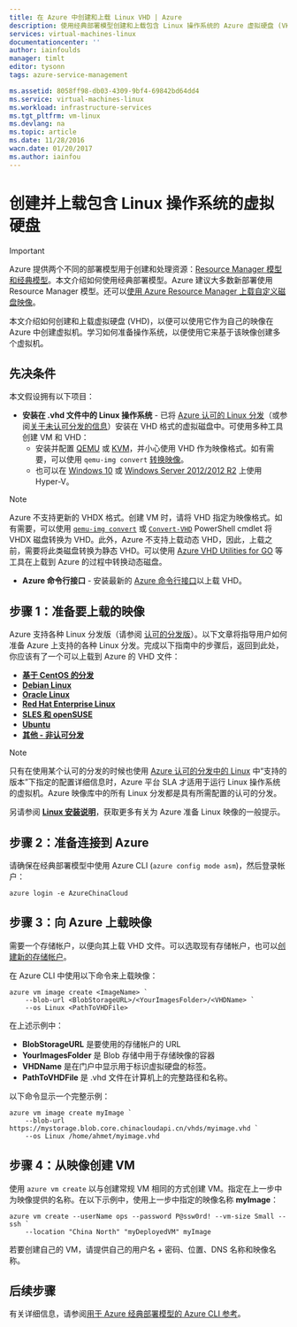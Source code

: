```yaml
---
title: 在 Azure 中创建和上载 Linux VHD | Azure
description: 使用经典部署模型创建和上载包含 Linux 操作系统的 Azure 虚拟硬盘 (VHD)
services: virtual-machines-linux
documentationcenter: ''
author: iainfoulds
manager: timlt
editor: tysonn
tags: azure-service-management

ms.assetid: 8058ff98-db03-4309-9bf4-69842bd64dd4
ms.service: virtual-machines-linux
ms.workload: infrastructure-services
ms.tgt_pltfrm: vm-linux
ms.devlang: na
ms.topic: article
ms.date: 11/28/2016
wacn.date: 01/20/2017
ms.author: iainfou
---
```


# 创建并上载包含 Linux 操作系统的虚拟硬盘
> [!IMPORTANT] 
Azure 提供两个不同的部署模型用于创建和处理资源：[Resource Manager 模型和经典模型](../azure-resource-manager/resource-manager-deployment-model.md)。本文介绍如何使用经典部署模型。Azure 建议大多数新部署使用 Resource Manager 模型。还可以[使用 Azure Resource Manager 上载自定义磁盘映像](./virtual-machines-linux-upload-vhd.md)。

本文介绍如何创建和上载虚拟硬盘 (VHD)，以便可以使用它作为自己的映像在 Azure 中创建虚拟机。学习如何准备操作系统，以便使用它来基于该映像创建多个虚拟机。

## 先决条件
本文假设拥有以下项目：

* **安装在 .vhd 文件中的 Linux 操作系统** - 已将 [Azure 认可的 Linux 分发](./virtual-machines-linux-endorsed-distros.md)（或参阅[关于未认可分发的信息](./virtual-machines-linux-create-upload-generic.md)）安装在 VHD 格式的虚拟磁盘中。可使用多种工具创建 VM 和 VHD：
    * 安装并配置 [QEMU](https://en.wikibooks.org/wiki/QEMU/Installing_QEMU) 或 [KVM](http://www.linux-kvm.org/page/RunningKVM)，并小心使用 VHD 作为映像格式。如有需要，可以使用 `qemu-img convert` [转换映像](https://en.wikibooks.org/wiki/QEMU/Images#Converting_image_formats)。
    * 也可以在 [Windows 10](https://msdn.microsoft.com/virtualization/hyperv_on_windows/quick_start/walkthrough_install) 或 [Windows Server 2012/2012 R2](https://technet.microsoft.com/zh-cn/library/hh846766.aspx) 上使用 Hyper-V。

> [!NOTE]
Azure 不支持更新的 VHDX 格式。创建 VM 时，请将 VHD 指定为映像格式。如有需要，可以使用 [`qemu-img convert`](https://en.wikibooks.org/wiki/QEMU/Images#Converting_image_formats) 或 [`Convert-VHD`](https://technet.microsoft.com/zh-cn/library/hh848454.aspx) PowerShell cmdlet 将 VHDX 磁盘转换为 VHD。此外，Azure 不支持上载动态 VHD，因此，上载之前，需要将此类磁盘转换为静态 VHD。可以使用 [Azure VHD Utilities for GO](https://github.com/Microsoft/azure-vhd-utils-for-go) 等工具在上载到 Azure 的过程中转换动态磁盘。

* **Azure 命令行接口** - 安装最新的 [Azure 命令行接口](../virtual-machines-command-line-tools.md)以上载 VHD。

## <a id="prepimage"></a> 步骤 1：准备要上载的映像
Azure 支持各种 Linux 分发版（请参阅 [认可的分发版](./virtual-machines-linux-endorsed-distros.md)）。以下文章将指导用户如何准备 Azure 上支持的各种 Linux 分发。完成以下指南中的步骤后，返回到此处，你应该有了一个可以上载到 Azure 的 VHD 文件：

* **[基于 CentOS 的分发](./virtual-machines-linux-create-upload-centos.md)**
* **[Debian Linux](./virtual-machines-linux-debian-create-upload-vhd.md)**
* **[Oracle Linux](./virtual-machines-linux-oracle-create-upload-vhd.md)**
* **[Red Hat Enterprise Linux](./virtual-machines-linux-redhat-create-upload-vhd.md)**
* **[SLES 和 openSUSE](./virtual-machines-linux-suse-create-upload-vhd.md)**
* **[Ubuntu](./virtual-machines-linux-create-upload-ubuntu.md)**
* **[其他 - 非认可分发](./virtual-machines-linux-create-upload-generic.md)**

> [!NOTE]
只有在使用某个认可的分发的时候也使用 [Azure 认可的分发中的 Linux](./virtual-machines-linux-endorsed-distros.md) 中“支持的版本”下指定的配置详细信息时，Azure 平台 SLA 才适用于运行 Linux 操作系统的虚拟机。Azure 映像库中的所有 Linux 分发都是具有所需配置的认可的分发。
> 
> 

另请参阅 **[Linux 安装说明](./virtual-machines-linux-create-upload-generic.md#general-linux-installation-notes)**，获取更多有关为 Azure 准备 Linux 映像的一般提示。

## <a id="connect"></a> 步骤 2：准备连接到 Azure
请确保在经典部署模型中使用 Azure CLI (`azure config mode asm`)，然后登录帐户：

```azurecli
azure login -e AzureChinaCloud
```

## <a id="upload"></a> 步骤 3：向 Azure 上载映像
需要一个存储帐户，以便向其上载 VHD 文件。可以选取现有存储帐户，也可以[创建新的存储帐户](../storage/storage-create-storage-account.md)。

在 Azure CLI 中使用以下命令来上载映像：

```azurecli
azure vm image create <ImageName> `
    --blob-url <BlobStorageURL>/<YourImagesFolder>/<VHDName> `
    --os Linux <PathToVHDFile>
```

在上述示例中：

* **BlobStorageURL** 是要使用的存储帐户的 URL
* **YourImagesFolder** 是 Blob 存储中用于存储映像的容器
* **VHDName** 是在门户中显示用于标识虚拟硬盘的标签。
* **PathToVHDFile** 是 .vhd 文件在计算机上的完整路径和名称。

以下命令显示一个完整示例：

```azurecli
azure vm image create myImage `
    --blob-url https://mystorage.blob.core.chinacloudapi.cn/vhds/myimage.vhd `
    --os Linux /home/ahmet/myimage.vhd
```

## 步骤 4：从映像创建 VM
使用 `azure vm create` 以与创建常规 VM 相同的方式创建 VM。指定在上一步中为映像提供的名称。在以下示例中，使用上一步中指定的映像名称 **myImage**：

```azurecli
azure vm create --userName ops --password P@ssw0rd! --vm-size Small --ssh `
    --location "China North" "myDeployedVM" myImage
```

若要创建自己的 VM，请提供自己的用户名 + 密码、位置、DNS 名称和映像名称。

## 后续步骤
有关详细信息，请参阅[用于 Azure 经典部署模型的 Azure CLI 参考](../virtual-machines-command-line-tools.md)。

[Step 1: Prepare the image to be uploaded]: #prepimage
[Step 2: Prepare the connection to Azure]: #connect
[Step 3: Upload the image to Azure]: #upload

<!---HONumber=Mooncake_0116_2017-->
<!--Update_Description: update meta properties & wording update & update code-->